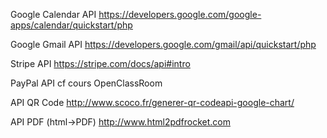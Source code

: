 Google Calendar API
https://developers.google.com/google-apps/calendar/quickstart/php

Google Gmail API
https://developers.google.com/gmail/api/quickstart/php

Stripe API
https://stripe.com/docs/api#intro

PayPal API
cf cours OpenClassRoom

API QR Code
http://www.scoco.fr/generer-qr-codeapi-google-chart/

API PDF (html->PDF)
http://www.html2pdfrocket.com
